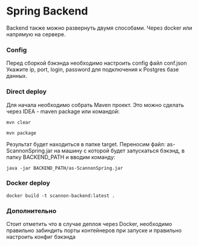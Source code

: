 # Spring Backend

Backend также можно развернуть двумя способами. Через docker или напрямую на сервере.

### Config

Перед сборкой бэкэнда необходимо настроить config файл conf.json
Укажите ip, port, login, password для подключения к Postgres базе данных.

### Direct deploy

Для начала необходимо собрать Maven проект. Это можно сделать через IDEA - maven package или командой:

```
mvn clear
```


```
mvn package
```

Результат будет находиться в папке target. Переносим файл: as-ScannonSpring.jar на машину с которой будет запускаться бэкэнд, в папку BACKEND_PATH и вводим команду:

```
java -jar BACKEND_PATH/as-ScannonSpring.jar
```

### Docker deploy

```
docker build -t scannon-backend:latest .
```

### Дополнительно
Стоит отметить что в случае деплоя через Docker, необходимо правильно забиндить порты контейнеров при запуске и правильно настроить конфиг бэкэнда 
